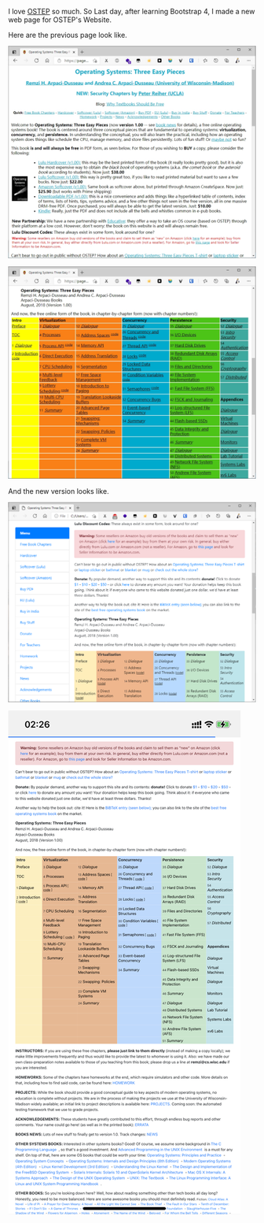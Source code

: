 I love [OSTEP](https://pages.cs.wisc.edu/~remzi/OSTEP/) so much. So Last day, after learning Bootstrap 4, I made a new web page for OSTEP's Website.

Here are the previous page look like.

![desktop-before-1](desktop-before-1.jpg)

![desktop-before-2](desktop-before-2.jpg)

And the new version looks like.

![desktop-new](desktop-new.png)

![mobile-new](mobile-new.png)